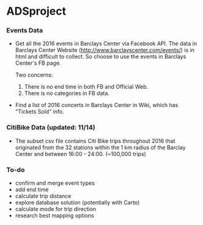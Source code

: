 # ADSproject

### Events Data
- Get all the 2016 events in Barclays Center via Facebook API.
  The data in Barclays Center Website (http://www.barclayscenter.com/events/) is in html and difficult to collect. So choose    to use the events in Barclays Center's FB page.
  
  Two concerns:
  1. There is no end time in both FB and Official Web.
  2. There is no categories in FB data.

- Find a list of 2016 concerts in Barclays Center in Wiki, which has "Tickets Sold" info.

### CitiBike Data (updated: 11/14)
- The subset csv file contains Citi Bike trips throughout 2016 that originated from the 32 stations within the 1 km radius of the Barclay Center and between 16:00 - 24:00. (~100,000 trips)

### To-do
- confirm and merge event types
- add end time
- calculate trip distance
- explore database solution (potentially with Carto)
- calculate mode for trip direction
- research best mapping options
